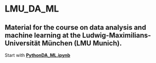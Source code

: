 # LMU_DA_ML

## Material for the course on data analysis and machine learning at the Ludwig-Maximilians-Universität München (LMU Munich).

Start with **[PythonDA_ML.ipynb](PythonDA_ML.ipynb)**


